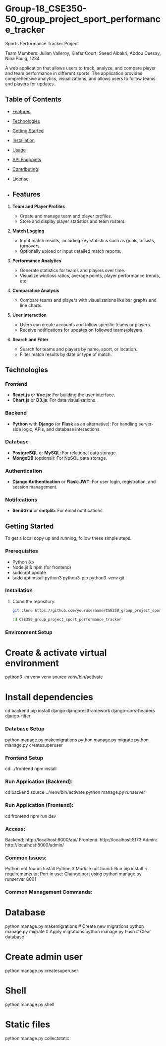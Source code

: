 # Group-18_CSE350-50_group_project_sport_performance_tracker

Sports Performance Tracker Project

Team Members: Julian Valleroy, Kiefer Court, Saeed Albakri, Abdou Ceesay, Nina Pauig, 1234

A web application that allows users to track, analyze, and compare player and team performance in different sports. The application provides comprehensive analytics, visualizations, and allows users to follow teams and players for updates.

## Table of Contents

- [Features](#features)
- [Technologies](#technologies)
- [Getting Started](#getting-started)
- [Installation](#installation)
- [Usage](#usage)
- [API Endpoints](#api-endpoints)
- [Contributing](#contributing)
- [License](#license)

- ## Features

1. **Team and Player Profiles**
   - Create and manage team and player profiles.
   - Store and display player statistics and team rosters.
   
2. **Match Logging**
   - Input match results, including key statistics such as goals, assists, turnovers.
   - Optionally upload or input detailed match reports.

3. **Performance Analytics**
   - Generate statistics for teams and players over time.
   - Visualize win/loss ratios, average points, player performance trends, etc.

4. **Comparative Analysis**
   - Compare teams and players with visualizations like bar graphs and line charts.

5. **User Interaction**
   - Users can create accounts and follow specific teams or players.
   - Receive notifications for updates on followed teams/players.

6. **Search and Filter**
   - Search for teams and players by name, sport, or location.
   - Filter match results by date or type of match.

## Technologies

### Frontend
- **React.js** or **Vue.js**: For building the user interface.
- **Chart.js** or **D3.js**: For data visualizations.
  
### Backend
- **Python** with **Django** (or **Flask** as an alternative): For handling server-side logic, APIs, and database interactions.
  
### Database
- **PostgreSQL** or **MySQL**: For relational data storage.
- **MongoDB** (optional): For NoSQL data storage.

### Authentication
- **Django Authentication** or **Flask-JWT**: For user login, registration, and session management.

### Notifications
- **SendGrid** or **smtplib**: For email notifications.

## Getting Started

To get a local copy up and running, follow these simple steps.

### Prerequisites

- Python 3.x
- Node.js & npm (for frontend)
- sudo apt update
- sudo apt install python3 python3-pip python3-venv git

### Installation

1. Clone the repository:
   ```bash
   git clone https://github.com/yourusername/CSE350_group_project_sport_performance_tracker.git

   cd CSE350_group_project_sport_performance_tracker

### Environment Setup

# Create & activate virtual environment
python3 -m venv venv
source venv/bin/activate

# Install dependencies
cd backend
pip install django djangorestframework django-cors-headers django-filter

### Database Setup
python manage.py makemigrations
python manage.py migrate
python manage.py createsuperuser

### Frontend Setup
cd ../frontend
npm install

### Run Application (Backend):
cd backend
source ../venv/bin/activate
python manage.py runserver

### Run Application (Frontend):
cd frontend
npm run dev

### Access:

Backend: http://localhost:8000/api/
Frontend: http://localhost:5173
Admin: http://localhost:8000/admin/

### Common Issues:

Python not found: Install Python 3
Module not found: Run pip install -r requirements.txt
Port in use: Change port using python manage.py runserver 8001

### Common Management Commands:
# Database
python manage.py makemigrations   # Create new migrations
python manage.py migrate          # Apply migrations
python manage.py flush            # Clear database

# Create admin user
python manage.py createsuperuser

# Shell
python manage.py shell

# Static files
python manage.py collectstatic      